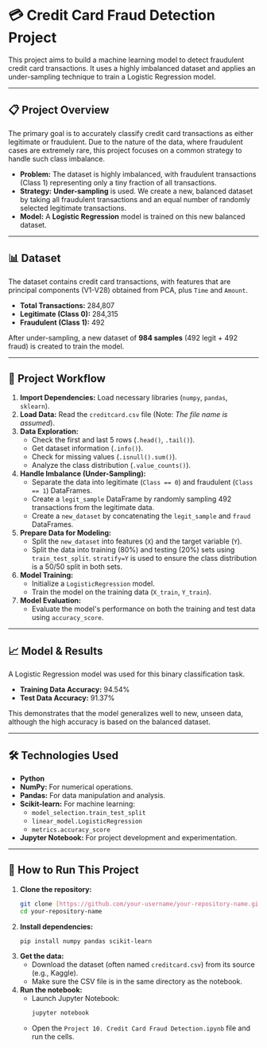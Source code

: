 
# 💳 Credit Card Fraud Detection Project

This project aims to build a machine learning model to detect fraudulent credit card transactions. It uses a highly imbalanced dataset and applies an under-sampling technique to train a Logistic Regression model.

---

## 📋 Project Overview

The primary goal is to accurately classify credit card transactions as either legitimate or fraudulent. Due to the nature of the data, where fraudulent cases are extremely rare, this project focuses on a common strategy to handle such class imbalance.

* **Problem:** The dataset is highly imbalanced, with fraudulent transactions (Class 1) representing only a tiny fraction of all transactions.
* **Strategy:** **Under-sampling** is used. We create a new, balanced dataset by taking all fraudulent transactions and an equal number of randomly selected legitimate transactions.
* **Model:** A **Logistic Regression** model is trained on this new balanced dataset.

---

## 📊 Dataset

The dataset contains credit card transactions, with features that are principal components (V1-V28) obtained from PCA, plus `Time` and `Amount`.

* **Total Transactions:** 284,807
* **Legitimate (Class 0):** 284,315
* **Fraudulent (Class 1):** 492

After under-sampling, a new dataset of **984 samples** (492 legit + 492 fraud) is created to train the model.

---

## 🚀 Project Workflow

1.  **Import Dependencies:** Load necessary libraries (`numpy`, `pandas`, `sklearn`).
2.  **Load Data:** Read the `creditcard.csv` file (Note: *The file name is assumed*).
3.  **Data Exploration:**
    * Check the first and last 5 rows (`.head()`, `.tail()`).
    * Get dataset information (`.info()`).
    * Check for missing values (`.isnull().sum()`).
    * Analyze the class distribution (`.value_counts()`).
4.  **Handle Imbalance (Under-Sampling):**
    * Separate the data into legitimate (`Class == 0`) and fraudulent (`Class == 1`) DataFrames.
    * Create a `legit_sample` DataFrame by randomly sampling 492 transactions from the legitimate data.
    * Create a `new_dataset` by concatenating the `legit_sample` and `fraud` DataFrames.
5.  **Prepare Data for Modeling:**
    * Split the `new_dataset` into features (`X`) and the target variable (`Y`).
    * Split the data into training (80%) and testing (20%) sets using `train_test_split`. `stratify=Y` is used to ensure the class distribution is a 50/50 split in both sets.
6.  **Model Training:**
    * Initialize a `LogisticRegression` model.
    * Train the model on the training data (`X_train`, `Y_train`).
7.  **Model Evaluation:**
    * Evaluate the model's performance on both the training and test data using `accuracy_score`.

---

## 📈 Model & Results

A Logistic Regression model was used for this binary classification task.

* **Training Data Accuracy:** 94.54%
* **Test Data Accuracy:** 91.37%

This demonstrates that the model generalizes well to new, unseen data, although the high accuracy is based on the balanced dataset.

---

## 🛠️ Technologies Used

* **Python**
* **NumPy:** For numerical operations.
* **Pandas:** For data manipulation and analysis.
* **Scikit-learn:** For machine learning:
    * `model_selection.train_test_split`
    * `linear_model.LogisticRegression`
    * `metrics.accuracy_score`
* **Jupyter Notebook:** For project development and experimentation.

---

## 🏃 How to Run This Project

1.  **Clone the repository:**
    ```bash
    git clone [https://github.com/your-username/your-repository-name.git](https://github.com/your-username/your-repository-name.git)
    cd your-repository-name
    ```
2.  **Install dependencies:**
    ```bash
    pip install numpy pandas scikit-learn
    ```
3.  **Get the data:**
    * Download the dataset (often named `creditcard.csv`) from its source (e.g., Kaggle).
    * Make sure the CSV file is in the same directory as the notebook.
4.  **Run the notebook:**
    * Launch Jupyter Notebook:
      ```bash
      jupyter notebook
      ```
    * Open the `Project 10. Credit Card Fraud Detection.ipynb` file and run the cells.
